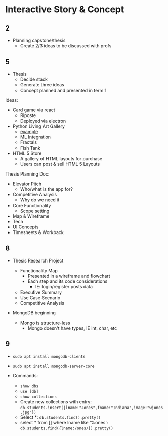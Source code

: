 # Interactive Story & Concept

## 2

- Planning capstone/thesis
  - Create 2/3 ideas to be discussed with profs

## 5

- Thesis
  - Decide stack
  - Generate three ideas
  - Concept planned and presented in term 1

Ideas:

- Card game via react
  - Riposte
  - Deployed via electron
- Python Living Art Gallery
  - [example](http://themes.fxoffice.net/lorem/photographer/index.html)
  - ML Integration
  - Fractals
  - Fish Tank
- HTML 5 Store
  - A gallery of HTML layouts for purchase
  - Users can post & sell HTML 5 Layouts

Thesis Planning Doc:

- Elevator Pitch
  - Who/what is the app for?
- Competitive Analysis
  - Why do we need it
- Core Functionality
  - Scope setting
- Map & Wireframe
- Tech
- UI Concepts
- Timesheets & Workback

## 8

- Thesis Research Project
  - Functionality Map
    - Presented in a wireframe and flowchart
    - Each step and its code considerations
      - IE: login/register posts data
  - Executive Summary
  - Use Case Scenario
  - Competitive Analysis

- MongoDB beginning
  - Mongo is structure-less
    - Mongo doesn't have types, IE int, char, etc

## 9

- `sudo apt install mongodb-clients`
- `sudo apt install mongodb-server-core`

- Commands:
  - `show dbs`
  - `use [db]`
  - `show collections`
  - Create new collections with entry: `db.students.insert({lname:"Jones",fname:"Indiana",image:"wjones.jpg"})`
  - Select *: `db.students.find().pretty()`
  - select * from [] where lname like '%ones': `db.students.find({lname:/ones/}).pretty()`
